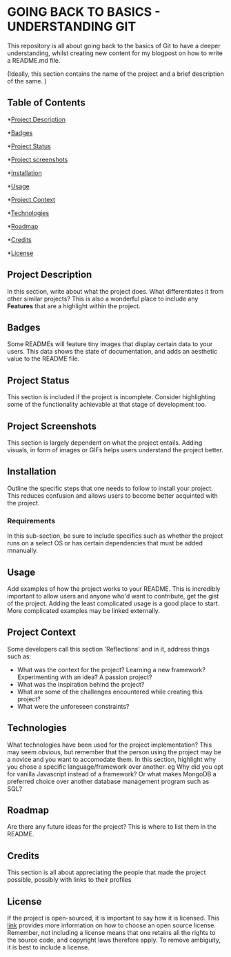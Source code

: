 # GOING BACK TO BASICS - UNDERSTANDING GIT
This repository is all about going back to the basics of Git to have a deeper understanding, whilst creating new content for my blogpost on how to write a README.md file.

(Ideally, this section contains the name of the project and a brief description of the same. )

## Table of Contents 
*[Project Description](#project-description)

*[Badges](#badges)

*[Project Status](#project-status)

*[Project screenshots](#project-screenshots)

*[Installation](#installation)

*[Usage](#usage)

*[Project Context](#project-context)

*[Technologies](#technologies)

*[Roadmap](#roadmap)

*[Credits](#credits)

*[License](#license)

## Project Description
In this section, write about what the project does. What differentiates it from other similar projects? This is also a wonderful place to include any **Features** that are a highlight within the project.

## Badges
Some READMEs will feature tiny images that display certain data to your users. This data shows the state of documentation, and adds an aesthetic value to the README file.

## Project Status
This section is included if the project is incomplete. Consider highlighting some of the functionality achievable at that stage of development too.

## Project Screenshots
This section is largely dependent on what the project entails. Adding visuals, in form of images or GIFs helps users understand the project better.

## Installation
Outline the specific steps that one needs to follow to install your project. This reduces confusion and allows users to become better acquinted with the project. 

### Requirements
In this sub-section, be sure to include specifics such as whether the project runs on a select OS or has certain dependencies that must be added mnanually. 

## Usage
Add examples of how the project works to your README. This is incredibly important to allow users and anyone who'd want to contribute, get the gist of the project. Adding the least complicated usage is a good place to start. More complicated examples may be linked externally. 

## Project Context
Some developers call this section 'Reflections' and in it, address things such as:
- What was the context for the project? Learning a new framework? Experimenting with an idea? A passion project?
- What was the inspiration behind the project?
- What are some of the challenges encountered while creating this project?
- What were the unforeseen constraints?

## Technologies
What technologies have been used for the project implementation? This may seem obvious, but remember that the person using the project may be a novice and you want to accomodate them. In this section, highlight why you chose a specific language/framework over another. eg Why did you opt for vanilla Javascript instead of a framework? Or what makes MongoDB a preferred choice over another database management program such as SQL?

## Roadmap
Are there any future ideas for the project? This is where to list them in the README.


## Credits
This section is all about appreciating the people that made the project possible, possibly with links to their profiles

## License
If the project is open-sourced, it is important to say how it is licensed. This [link](https://choosealicense.com/) provides more information on how to choose an open source license. Remember, not including a license means that one retains all the rights to the source code, and copyright laws therefore apply. To remove ambiguity, it is best to include a license.


